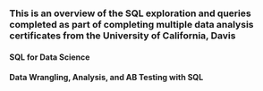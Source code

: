 ### This is an overview of the SQL exploration and queries completed as part of completing multiple data analysis certificates from the University of California, Davis
#### SQL for Data Science
#### Data Wrangling, Analysis, and AB Testing with SQL
